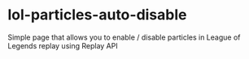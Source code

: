 # lol-particles-auto-disable
Simple page that allows you to enable / disable particles in League of Legends replay using  Replay API 